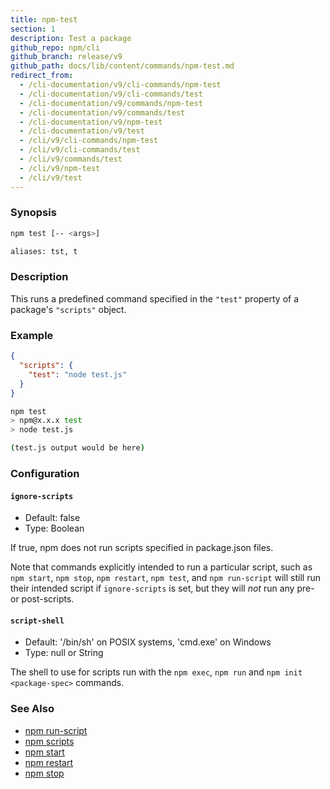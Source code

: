 ```yaml
---
title: npm-test
section: 1
description: Test a package
github_repo: npm/cli
github_branch: release/v9
github_path: docs/lib/content/commands/npm-test.md
redirect_from:
  - /cli-documentation/v9/cli-commands/npm-test
  - /cli-documentation/v9/cli-commands/test
  - /cli-documentation/v9/commands/npm-test
  - /cli-documentation/v9/commands/test
  - /cli-documentation/v9/npm-test
  - /cli-documentation/v9/test
  - /cli/v9/cli-commands/npm-test
  - /cli/v9/cli-commands/test
  - /cli/v9/commands/test
  - /cli/v9/npm-test
  - /cli/v9/test
---
```


### Synopsis

```bash
npm test [-- <args>]

aliases: tst, t
```

### Description

This runs a predefined command specified in the `"test"` property of
a package's `"scripts"` object.

### Example

```json
{
  "scripts": {
    "test": "node test.js"
  }
}
```

```bash
npm test
> npm@x.x.x test
> node test.js

(test.js output would be here)
```

### Configuration

#### `ignore-scripts`

* Default: false
* Type: Boolean

If true, npm does not run scripts specified in package.json files.

Note that commands explicitly intended to run a particular script, such as
`npm start`, `npm stop`, `npm restart`, `npm test`, and `npm run-script`
will still run their intended script if `ignore-scripts` is set, but they
will *not* run any pre- or post-scripts.



#### `script-shell`

* Default: '/bin/sh' on POSIX systems, 'cmd.exe' on Windows
* Type: null or String

The shell to use for scripts run with the `npm exec`, `npm run` and `npm
init <package-spec>` commands.



### See Also

* [npm run-script](/cli/v9/commands/npm-run-script)
* [npm scripts](/cli/v9/using-npm/scripts)
* [npm start](/cli/v9/commands/npm-start)
* [npm restart](/cli/v9/commands/npm-restart)
* [npm stop](/cli/v9/commands/npm-stop)
